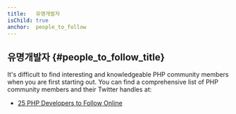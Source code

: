 ```yaml
---
title:   유명개발자
isChild: true
anchor:  people_to_follow
---
```


## 유명개발자 {#people_to_follow_title}

It's difficult to find interesting and knowledgeable PHP
community members when you are first starting out. You can
find a comprehensive list of PHP community members and their
Twitter handles at:

* [25 PHP Developers to Follow Online][php-developers-to-follow]


[php-developers-to-follow]: https://blog.newrelic.com/2014/05/02/25-php-developers-follow-online/
